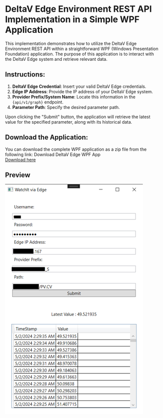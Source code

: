 # DeltaV Edge Environment REST API Implementation in a Simple WPF Application

This implementation demonstrates how to utilize the DeltaV Edge Environment REST API within a straightforward WPF (Windows Presentation Foundation) application. The purpose of this application is to interact with the DeltaV Edge system and retrieve relevant data.

## Instructions:

1. **DeltaV Edge Credential**: Insert your valid DeltaV Edge credentials.
2. **Edge IP Address**: Provide the IP address of your DeltaV Edge system.
3. **Provider Prefix/System Name**: Locate this information in the `{api/v1/graph}` endpoint.
4. **Parameter Path**: Specify the desired parameter path.

Upon clicking the "Submit" button, the application will retrieve the latest value for the specified parameter, along with its historical data.
## Download the Application:

You can download the complete WPF application as a zip file from the following link: Download DeltaV Edge WPF App  
[Download here](https://github.com/EmersonDeltaV/deltav-edge-watchit/releases/tag/Release)
## Preview   
<img src="preview.png" width="450">